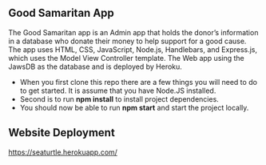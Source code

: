 ## Good Samaritan App 

The Good Samaritan app is an Admin app that holds the donor’s information in a database who donate their money to help support for a good cause. The app uses HTML, CSS, JavaScript, Node.js, Handlebars, and Express.js, which uses the Model View Controller template. The Web app using the JawsDB as the database and is deployed by Heroku. 
* When you first clone this repo there are a few things you will need to do to get started. It is assume that you have Node.JS installed.
* Second is to run **npm install** to install project dependencies.
* You should now be able to run **npm start** and start the project locally.

## Website Deployment

https://seaturtle.herokuapp.com/
